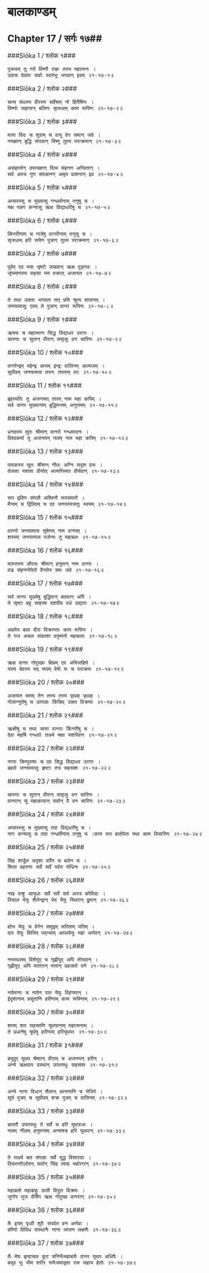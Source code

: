 बालकाण्डम्
===============================


## Chapter 17  / सर्गः १७##


###Slōka 1 / श्लोक १###


    पुत्रत्वम् तु गते विष्णौ राज्ञः तस्य महात्मनः ।
    उवाच देवताः सर्वाः स्वयंभूः भगवान् इदम् ॥१-१७-१॥


###Slōka 2 / श्लोक २###


    सत्य संधस्य वीरस्य सर्वेषाम् नो हितैषिणः ।
    विष्णोः सहायान् बलिनः सृजध्वम् काम रूपिणः ॥१-१७-२॥


###Slōka 3 / श्लोक ३###


    माया विदः च शूराम् च वायु वेग समान् जवे ।
    नयज्ञान् बुद्धि संपन्नान् विष्णु तुल्य पराक्रमान् ॥१-१७-३॥


###Slōka 4 / श्लोक ४###


    असंहार्यान् उपायज्ञान् दिव्य संहनन अन्वितान् ।
    सर्व अस्त्र गुण संपन्नानन् अमृत प्राशनान् इव ॥१-१७-४॥


###Slōka 5 / श्लोक ५###


    अप्सरस्सु च मुख्यासु गन्धर्वाणाम् तनूषु च ।
    यक्ष पन्नग कन्यासु ऋक्ष विद्याधरीषु च ॥१-१७-५॥


###Slōka 6 / श्लोक ६###


    किंनरीणाम् च गात्रेषु वानरीनाम् तनूसु च ।
    सृजध्वम् हरि रूपेण पुत्रान् तुल्य पराक्रमान् ॥१-१७-६॥


###Slōka 7 / श्लोक ७###


    पूर्वम् एव मया सृष्टो जांबवान् ऋक्ष पुङ्गवः ।
    जृंभमाणस्य सहसा मम वक्रात् अजायत ॥१-१७-७॥


###Slōka 8 / श्लोक ८###


    ते तथा उक्ताः भगवता तत् प्रति श्रुत्य शासनम् ।
    जनयामासुः एवम् ते पुत्रान् वानर रूपिणः ॥१-१७-८॥


###Slōka 9 / श्लोक ९###


    ऋषयः च महात्मानः सिद्ध विद्याधर उरगाः ।
    चारणाः च सुतान् वीरान् ससृजुः वन चारिणः ॥१-१७-९॥


###Slōka 10 / श्लोक १०###


    वानरेन्द्रम् महेन्द्र आभम् इन्द्रः वालिनम् आत्मजम् ।
    सुग्रीवम् जनयामास तपनः तपताम् वरः ॥१-१७-१०॥


###Slōka 11 / श्लोक ११###


    बृहस्पतिः तु अजनयत् तारम् नाम महा कपिम् ।
    सर्व वानर मुख्यानाम् बुद्धिमन्तम् अनुत्तमम् ॥१-१७-११॥


###Slōka 12 / श्लोक १२###


    धनदस्य सुतः श्रीमान् वानरो गन्धमादनः ।
    विश्वकर्मा तु अजनयन् नलम् नाम महा कपिम् ॥१-१७-१२॥


###Slōka 13 / श्लोक १३###


    पावकस्य सुतः श्रीमान् नीलः अग्नि सदृश प्रभः ।
    तेजसा यशसा वीर्यात् अत्यरिच्यत वीर्यवान् ॥१-१७-१३॥


###Slōka 14 / श्लोक १४###


    रूप द्रविण संपन्नौ अश्विनौ रूपसंमतौ ।
    मैन्दम् च द्विविदम् च एव जनयामासतुः स्वयम् ॥१-१७-१४॥


###Slōka 15 / श्लोक १५###


    वरुणो जनयामास सुषेणम् नाम वानरम् ।
    शरभम् जनयामास पर्जन्यः तु महाबलः ॥१-१७-१५॥


###Slōka 16 / श्लोक १६###


    मारुतस्य औरसः श्रीमान् हनुमान् नाम वानरः ।
    वज्र संहननोपेतो वैनतेय समः जवे ॥१-१७-१६॥


###Slōka 17 / श्लोक १७###


    सर्व वानर मुख्येषु बुद्धिमान् बलवान् अपि ।
    ते सृष्टा बहु साहस्रा दशग्रीव वधे उद्यताः ॥१-१७-१७॥


###Slōka 18 / श्लोक १८###


    अप्रमेय बला वीरा विक्रान्ताः काम रूपिणः ।
    ते गज अचल संकाशा वपुष्मंतो महाबलाः ॥१-१७-१८॥


###Slōka 19 / श्लोक १९###


    ऋक्ष वानर गोपुच्छाः क्षिप्रम् एव अभिजज्ञिरे ।
    यस्य देवस्य यद् रूपम् वेषो यः च पराक्रमः ॥१-१७-१९॥


###Slōka 20 / श्लोक २०###


    अजायत समम् तेन तस्य तस्य पृथक् पृथक् ।
    गोलान्गूलेषु च उत्पन्नाः किंचिद् उन्नत विक्रमाः ॥१-१७-२०॥


###Slōka 21 / श्लोक २१###


    ऋक्षीषु च तथा जाता वानराः किंनरीषु च ।
    देवा महर्षि गन्धर्वाः तार्क्ष्य यक्षा यशस्विनः ॥१-१७-२१॥


###Slōka 22 / श्लोक २२###


    नागाः किम्पुरुषाः च एव सिद्ध विद्याधर उरगाः ।
    बहवो जनयामासुः हृष्टाः तत्र सहस्रशः ॥१-१७-२२॥


###Slōka 23 / श्लोक २३###


    चारणाः च सुतान् वीरान् ससृजुः वन चारिणः ।
    वानरान् सु महाकायान् सर्वान् वै वन चारिणः ॥१-१७-२३॥


###Slōka 24 / श्लोक २४###


    अप्सरस्सु च मुख्यासु तदा विद्यधरीषु च ।
    नाग कन्यासु च तदा गन्धर्वीणाम् तनूषु च ।काम रूप बलोपेता यथा काम विचारिणः ॥१-१७-२४॥


###Slōka 25 / श्लोक २५###


    सिंह शार्दूल सदृशा दर्पेण च बलेन च ।
    शिला प्रहरणाः सर्वे सर्वे पर्वत योधिनः ॥१-१७-२५॥


###Slōka 26 / श्लोक २६###


    नख दन्ष्ट्र आयुधाः सर्वे सर्वे सर्व अस्त्र कोविदाः ।
    विचाल येयुः शैलेन्द्रान् भेद येयुः स्थिरान् द्रुमान् ॥१-१७-२६॥


###Slōka 27 / श्लोक २७###


    क्षोभ येयुः च वेगेन समुद्रम् सरिताम् पतिम् ।
    दार येयुः क्षितिम् पद्भ्याम् आप्लवेयुः महा अर्णवन् ॥१-१७-२७॥


###Slōka 28 / श्लोक २८###


    नभस्थलम् विशेयुर् च गृह्णीयुर् अपि तोयदान् ।
    गृह्णीयुर् अपि मातंगान् मत्तान् प्रव्रजतो वने ॥१-१७-२८॥


###Slōka 29 / श्लोक २९###


    नर्दमानाः च नादेन पात येयुः विहंगमान् ।
    ईदृशानाम् प्रसूतानि हरीणाम् काम रूपिणाम् ॥१-१७-२९॥


###Slōka 30 / श्लोक ३०###


    शतम् शत सहस्राणि यूथपानाम् महात्मनाम् ।
    ते प्रधानेषु यूथेषु हरीणाम् हरियूथपाः ॥१-१७-३०॥


###Slōka 31 / श्लोक ३१###


    बभूवुर् यूथप श्रेष्ठान् वीराम् च अजनयन् हरीन् ।
    अन्ये ऋक्षवतः प्रस्थान् उपतस्थुः सहस्रशः ॥१-१७-३१॥


###Slōka 32 / श्लोक ३२###


    अन्ये नाना विधान् शैलान् काननानि च भेजिरे ।
    सूर्य पुत्रम् च सुग्रीवम् शक्र पुत्रम् च वालिनम् ॥१-१७-३२॥


###Slōka 33 / श्लोक ३३###


    भ्रातरौ उपतस्थुः ते सर्वे च हरि यूथपाअः ।
    नलम् नीलम् हनूमन्तम् अन्यांश्च हरि यूथपान् ॥१-१७-३३॥


###Slōka 34 / श्लोक ३४###


    ते तार्क्ष्य बल संपन्नाः सर्वे युद्ध विशारदाः ।
    विचरन्तोऽर्दयन् सर्वान् सिंह व्याघ्र महोरगान् ॥१-१७-३४॥


###Slōka 35 / श्लोक ३५###


    महाबलो महाबाहुः वाली विपुल विक्रमः ।
    जुगोप भुज वीर्येण ऋक्ष गोपुच्छ वानरान् ॥१-१७-३५॥


###Slōka 36 / श्लोक ३६###


    तैः इयम् पृध्वी शूरैः सपर्वत वन अर्णवा ।
    कीर्णा विविध संस्थानैः नाना व्यंजन लक्षणैः ॥१-१७-३६॥


###Slōka 37 / श्लोक ३७###


    तैः मेघ बृन्दाचल कूट संनिभैःमहाबलैः वानर यूथप अधिपैः ।
    बभूव भूः भीम शरीर रूपैःसमावृता राम सहाय हेतोः ॥१-१७-३७॥


